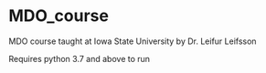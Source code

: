 # MDO_course
MDO course taught at Iowa State University by Dr. Leifur Leifsson

Requires python 3.7 and above to run

